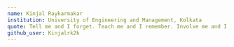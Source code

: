```yaml
---
name: Kinjal Raykarmakar
institution: University of Engineering and Management, Kolkata
quote: Tell me and I forget. Teach me and I remember. Involve me and I learn.
github_user: Kinjalrk2k
---
```


